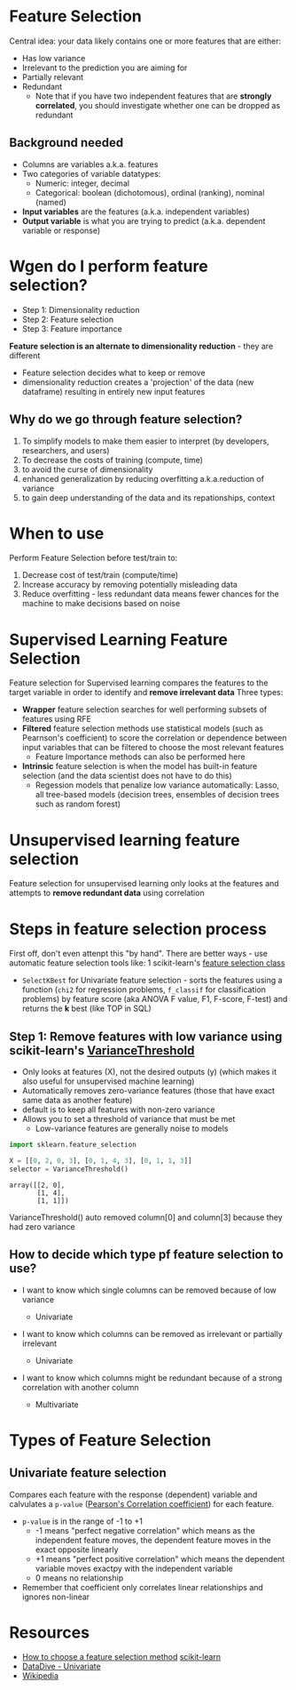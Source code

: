 # Feature Selection 
Central idea: your data likely contains one or more features that are either:
- Has low variance
- Irrelevant to the prediction you are aiming for
- Partially relevant
- Redundant
   - Note that if you have two independent features that are **strongly correlated**, you should investigate whether one can be dropped as redundant
   
## Background needed
* Columns are variables a.k.a. features
* Two categories of variable datatypes: 
   - Numeric: integer, decimal
   - Categorical: boolean (dichotomous), ordinal (ranking), nominal (named)
* **Input variables** are the features (a.k.a. independent variables)
* **Output variable** is what you are  trying to predict (a.k.a. dependent variable or response)
   
# Wgen do I perform feature selection?
- Step 1: Dimensionality reduction
- Step 2: Feature selection
- Step 3: Feature importance
   
**Feature selection is an alternate to dimensionality reduction** - they are different
- Feature selection decides what to keep or remove
- dimensionality reduction creates a 'projection' of the data (new dataframe) resulting in entirely new input features
   
## Why do we go through feature selection?
1. To simplify models to make them easier to interpret (by developers, researchers, and users)
1. To decrease the costs of training (compute, time)
1. to avoid the curse of dimensionality
1. enhanced generalization by reducing overfitting a.k.a.reduction of variance
1. to gain deep understanding of the data and its repationships, context

# When to use
Perform Feature Selection before test/train to:
1. Decrease cost of test/train (compute/time)
1. Increase accuracy by removing potentially misleading data
1. Reduce overfitting - less redundant data means fewer chances for the machine to make decisions based on noise

# Supervised Learning Feature Selection
Feature selection for Supervised learning compares the features to the target variable in order to identify and **remove irrelevant data**
Three types:
- **Wrapper** feature selection searches for well performing subsets of features using RFE
- **Filtered** feature selection methods use statistical models (such as Pearnson's coefficient) to score the correlation or dependence between input variables that can be filtered to choose the most relevant features
   - Feature Importance methods can also be performed here
- **Intrinsic** feature selection is when the model has built-in feature selection (and the data scientist does not have to do this)
   - Regession models that penalize low variance automatically: Lasso, all tree-based models (decision trees, ensembles of decision trees such as random forest)

# Unsupervised learning feature selection
Feature selection for unsupervised learning only looks at the features and attempts to **remove redundant data** using correlation

# Steps in feature selection process
First off, don't even attenpt this "by hand". There are better ways - use automatic feature selection tools like:
1 scikit-learn's [feature selection class](http://scikit-learn.org/stable/modules/classes.html)
   - `SelectKBest` for Univariate feature selection - sorts the features using a function (`chi2` for regression problems, `f_classif` for classification problems) by feature score (aka ANOVA F value, F1, F-score, F-test) and returns the **k** best (like TOP in SQL)
   
## Step 1: Remove features with low variance using scikit-learn's [VarianceThreshold](http://scikit-learn.org/stable/modules/generated/sklearn.feature_selection.VarianceThreshold.html)
* Only looks at features (X), not the desired outputs (y) (which makes it also useful for unsupervised machine learning)
* Automatically removes zero-variance features (those that have exact same data as another feature)
* default is to keep all features with non-zero variance
* Allows you to set a threshold of variance that must be met 
   - Low-variance features are generally noise to models

```python   
import sklearn.feature_selection

X = [[0, 2, 0, 3], [0, 1, 4, 3], [0, 1, 1, 3]]
selector = VarianceThreshold()
``` 
```shell 
array([[2, 0],
       [1, 4],
       [1, 1]])
``` 
VarianceThreshold() auto removed column[0] and column[3] because they had zero variance

   
## How to decide which type pf feature selection to use?
- I want to know which single columns can be removed because of low variance
   - Univariate
   
- I want to know which columns can be removed as irrelevant or partially irrelevant
   - Univariate
   
- I want to know which columns might be redundant because of a strong correlation with another column
   - Multivariate


# Types of Feature Selection
## Univariate feature selection
Compares each feature with the response (dependent) variable and calvulates a `p-value` ([Pearson's Correlation coefficient](http://en.wikipedia.org/wiki/Pearson_product-moment_correlation_coefficient)) for each feature. 
- `p-value` is in the range of -1 to +1 
   - -1 means "perfect negative correlation" which means as the independent feature moves, the dependent feature moves in the exact opposite linearly
   - +1 means "perfect positive correlation" which means the dependent variable moves exactpy with the independent variable
   - 0 means no relationship
- Remember that coefficient only correlates linear relationships and ignores non-linear

# Resources
* [How to choose a feature selection method](https://machinelearningmastery.com/feature-selection-with-real-and-categorical-data/)
[scikit-learn](http://scikit-learn.org/stable/modules/feature_selection.html)
* [DataDive - Univariate](https://blog.datadive.net/selecting-good-features-part-i-univariate-selection/)
* [Wikipedia](https://en.wikipedia.org/wiki/Feature_selection)

